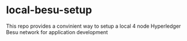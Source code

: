 # local-besu-setup
This repo provides a convinient way to setup a local 4 node Hyperledger Besu network for application development
